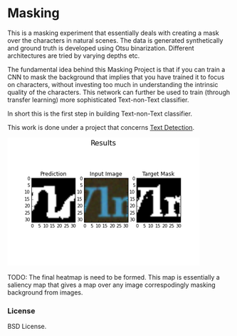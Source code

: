 # Masking
This is a masking experiment that essentially deals with creating a mask over the characters in 
natural scenes. The data is generated synthetically and ground truth is developed using Otsu 
binarization. Different architectures are tried by varying depths etc.

The fundamental idea behind this Masking Project is that if you can train a CNN to mask the 
background that implies that you have trained it to focus on characters, without investing too
much in understanding the intrinsic quality of the characters. This network can further be used 
to train (through transfer learning) more sophisticated Text-non-Text classifier. 

In short this is the first step in building Text-non-Text classifier.

This work is done under a project that concerns [Text Detection](http://link.springer.com/chapter/10.1007%2F978-3-319-10593-2_34).


![Masking result from architecture_1](https://github.com/GodOfProbability/text/blob/master/architecture_1/results0.png)


TODO: The final heatmap is need to be formed. This map is essentially a saliency map that gives 
a map over any image correspodingly masking background from images. 

### License
BSD License.

